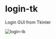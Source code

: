 # login-tk
Login GUI from Tkinter

![login-tk](https://github.com/user-attachments/assets/66259d8a-17a0-4735-9290-322f77e26811)

